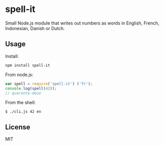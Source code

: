 # spell-it #
Small Node.js module that writes out numbers as words in English, French, Indonesian, Danish or Dutch.

## Usage ##
Install:
```
npm install spell-it
```
From node.js:
```js
var spell = require('spell-it') ('fr');
console.log(spell(42));
// quarante-deux
```
From the shell:
```
$ ./cli.js 42 en
```

## License ##
MIT

